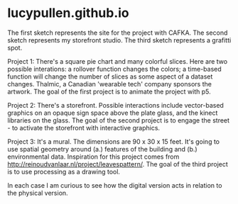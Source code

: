# lucypullen.github.io

The first sketch represents the site for the project with CAFKA. The second sketch represents my storefront studio. The third sketch represents a grafitti spot. 

Project 1: There's a square pie chart and many colorful slices. Here are two possible interations: a rollover function changes the colors; a time-based function will change the number of slices as some aspect of a dataset changes. Thalmic, a Canadian 'wearable tech' company sponsors the artwork. The goal of the first project is to animate the project with p5. 

Project 2: There's a storefront. Possible interactions include vector-based graphics on an opaque sign space above the plate glass, and the kinect libraries on the glass.  The goal of the second project is to engage the street - to activate the storefront with interactive graphics. 

Project 3: It's a mural. The dimensions are 90 x 30 x 15 feet. It's going to use spatial geometry around (a.) features of the building and (b.) environmental data. Inspiration for this project comes from http://reinoudvanlaar.nl/project/leavespattern/. The goal of the third project is to use processing as a drawing tool.

In each case I am curious to see how the digital version acts in relation to the physical version. 
